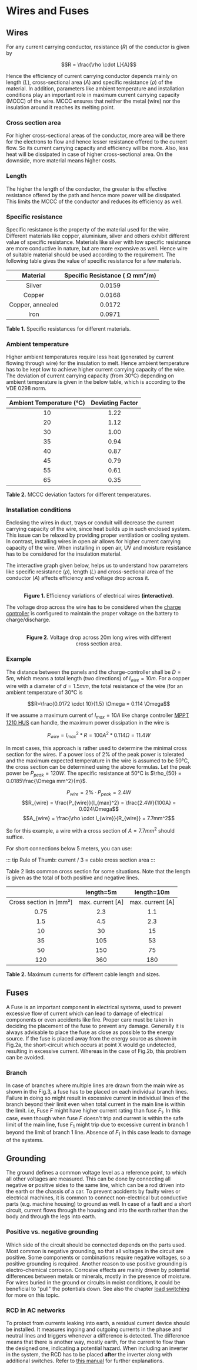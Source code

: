 # Wires and Fuses

## Wires

For any current carrying conductor, resistance ($R$) of the conductor is given by

$$R = \frac{\rho \cdot L}{A}$$

Hence the efficiency of current carrying conductor depends mainly on length ($L$), cross-sectional area ($A$) and specific resistance ($\rho$) of the material. In addition, parameters like ambient temperature and installation conditions play an important role in maximum current carrying capacity (MCCC) of the wire. MCCC ensures that neither the metal (wire) nor the insulation around it reaches its melting point.

### Cross section area

For higher cross-sectional areas of the conductor, more area will be there for the electrons to flow and hence lesser resistance offered to the current flow. So its current carrying capacity and efficiency will be more. Also, less heat will be dissipated in case of higher cross-sectional area. On the downside, more material means higher costs.

### Length

The higher the length of the conductor, the greater is the effective resistance offered by the path and hence more power will be dissipated. This limits the MCCC of the conductor and reduces its efficiency as well.

### Specific resistance

Specific resistance is the property of the material used for the wire. Different materials like copper, aluminium, silver and others exhibit different value of specific resistance. Materials like silver with low specific resistance are more conductive in nature, but are more expensive as well. Hence wire of suitable material should be used according to the requirement. The following table gives the value of specific resistance for a few materials.

| Material          | Specific Resistance ( &#8486; mm²/m)  |
|:-----------------:|:--------------------------------------------:|
|   Silver          |                  0.0159                      |
|   Copper          |                  0.0168                      |
| Copper, annealed  |                  0.0172                      |
|   Iron            |                  0.0971                      |
<figcaption><b>Table 1.</b> Specific resistances for different materials.</figcaption>

### Ambient temperature

Higher ambient temperatures require less heat (generated by current flowing through wire) for the insulation to melt. Hence ambient temperature has to be kept low to achieve higher current carrying capacity of the wire. The deviation of current carrying capacity (from 30°C) depending on ambient temperature is given in the below table, which is according to the VDE 0298 norm.

| Ambient Temperature (°C)  | Deviating Factor   |
|:-------------------------:|:------------------:|
|   10                      |        1.22        |
|   20                      |        1.12        |
|   30                      |        1.00        |
|   35                      |        0.94        |
|   40                      |        0.87        |
|   45                      |        0.79        |
|   55                      |        0.61        |
|   65                      |        0.35        |
<figcaption><b>Table 2.</b> MCCC deviation factors for different temperatures.</figcaption>

### Installation conditions

Enclosing the wires in duct, trays or conduit will decrease the current carrying capacity of the wire, since heat builds up in such enclosed system. This issue can be relaxed by providing proper ventilation or cooling system. In contrast, installing wires in open air allows for higher current carrying capacity of the wire. When installing in open air, UV and moisture resistance has to be considered for the insulation material.

The interactive graph given below, helps us to understand how parameters like specific resistance ($\rho$), length ($L$) and cross-sectional area of the conductor ($A$) affects efficiency and voltage drop across it.

<figure>
    <wire-efficiency/>
    <br/>
<center>
    <figcaption><b>Figure 1.</b> Efficiency variations of electrical wires <b>(interactive)</b>.</figcaption>
</center>
</figure>

The voltage drop across the wire has to be considered when the [charge controller](charge_controller) is configured to maintain the proper voltage on the battery to charge/discharge.

<figure>
    <wire-voltage-drop/>
    <br/>
<center>
    <figcaption><b>Figure 2.</b> Voltage drop across 20m long wires with different cross section area.</figcaption>
</center>
</figure>

### Example

The distance between the panels and the charge-controller shall be $D=5m$, which means a total length (two directions) of $l_{wire} = 10m$. For a copper wire with a diameter of $d=1.5mm$, the total resistance of the wire (for an ambient temperature of 30°C is

$$R=\frac{0.0172 \cdot 10}{1.5} \Omega = 0.114 \Omega$$

If we assume a maximum current of $I_{max} = 10A$ like charge controller [MPPT 1210 HUS](https://libre.solar/hardware/mppt-1210-hus.html) can handle, the maximum power dissipation in the wire is

$$P_{wire} = I_{max}^2 * R = 100A^2 * 0.114 \Omega = 11.4W$$

In most cases, this approach is rather used to determine the minimal cross section for the wires. If a power loss of 2% of the peak power is tolerated and the maximum expected temperature in the wire is assumed to be 50°C, the cross section can be determined using the above formulas. Let the peak power be $P_{peak}=120W$. The specific resistance at 50°C is $\rho_{50} = 0.0185\frac{\Omega mm^2}{m}$.

$$P_{wire} = 2\%\cdot P_{peak} = 2.4W$$
$$R_{wire} = \frac{P_{wire}}{I_{max}^2} = \frac{2.4W}{100A} = 0.024\Omega$$
$$A_{wire} = \frac{\rho \cdot l_{wire}}{R_{wire}} = 7.7mm^2$$

So for this example, a wire with a cross section of $A=7.7mm^2$ should suffice.

For short connections below 5 meters, you can use:

::: tip Rule of Thumb:
 current / 3 = cable cross section area
:::

Table 2 lists common cross section for some situations. Note that the length is given as the total of both positive and negative lines.

|                           | length=5m          |  length=10m          |
|:-------------------------:|:------------------:|:--------------------:|
|Cross section in [mm²]  | max. current [A] |  max. current [A]  |
|   0.75                    |        2.3         |      1.1             |
|   1.5                     |        4.5         |      2.3             |
|   10                      |        30          |      15              |
|   35                      |        105         |      53              |
|   50                      |        150         |      75              |
|   120                     |        360         |      180             |
<figcaption><b>Table 2.</b> Maximum currents for different cable length and sizes.</figcaption>

## Fuses

A Fuse is an important component in electrical systems, used to prevent excessive flow of current which can lead to damage of electrical components or even accidents like fire. Proper care must be taken in deciding the placement of the fuse to prevent any damage. Generally it is always advisable to place the fuse as close as possible to the energy source. If the fuse is placed away from the energy source as shown in Fig.2a, the short-circuit which occurs at point X would go undetected, resulting in excessive current. Whereas in the case of Fig.2b, this problem can be avoided.

<fig-caption src="system/fuse_battery.svg" caption="Position of fuse with respect to energy source" num="2" />

### Branch

In case of branches where multiple lines are drawn from the main wire as shown in the Fig.3, a fuse has to be placed on each individual branch lines. Failure in doing so might result in excessive current in individual lines of the branch beyond their limit even when total current in the main line is within the limit. i.e, Fuse $F$ might have higher current rating than fuse $F_1$. In this case, even though when fuse $F$ doesn't trip and current is within the safe limit of the main line, fuse $F_1$ might trip due to excessive current in branch 1 beyond the limit of branch 1 line. Absence of $F_1$ in this case leads to damage of the systems.

<fig-caption src="system/fuse_branches.svg" caption="Position of fuse in branches" num="3" />


## Grounding

The ground defines a common voltage level as a reference point, to which all other voltages are measured. This can be done by connecting all negative **or** positive sides to the same line, which can be a rod driven into the earth or the chassis of a car. To prevent accidents by faulty wires or electrical machines, it is common to connect non-electrical but conductive parts (e.g. machine housing) to ground as well. In case of a fault and a short circuit, current flows through the housing and into the earth rather than the body and through the legs into earth.

### Positive vs. negative grounding

Which side of the circuit should be connected depends on the parts used. Most common is negative grounding, so that all voltages in the circuit are positive. Some components or combinations require negative voltages, so a positive grounding is required. Another reason to use positive grounding is electro-chemical corrosion. Corrosive effects are mainly driven by potential differences between metals or minerals, mostly in the presence of moisture. For wires buried in the ground or circuits in moist conditions, it could be beneficial to "pull" the potentials down. See also the chapter [load switching](../development/load_switch) for more on this topic.

### RCD in AC networks

To protect from currents leaking into earth, a residual current device should be installed. It measures ingoing and outgoing currents in the phase and neutral lines and triggers whenever a difference is detected. The difference means that there is another way, mostly earth, for the current to flow than the designed one, indicating a potential hazard. When including an inverter in the system, the RCD has to be placed **after** the inverter along with additional switches. Refer to [this manual](https://www.victronenergy.com/upload/documents/Wiring-Unlimited-EN.pdf) for further explanations.
